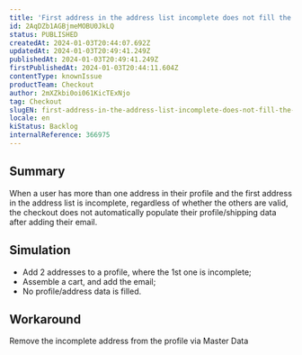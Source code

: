 ```yaml
---
title: 'First address in the address list incomplete does not fill the profile/shipping data at checkout'
id: 2AqDZb1AGBjmeMOBU0JkLQ
status: PUBLISHED
createdAt: 2024-01-03T20:44:07.692Z
updatedAt: 2024-01-03T20:49:41.249Z
publishedAt: 2024-01-03T20:49:41.249Z
firstPublishedAt: 2024-01-03T20:44:11.604Z
contentType: knownIssue
productTeam: Checkout
author: 2mXZkbi0oi061KicTExNjo
tag: Checkout
slugEN: first-address-in-the-address-list-incomplete-does-not-fill-the-profileshipping-data-at-checkout
locale: en
kiStatus: Backlog
internalReference: 366975
---
```


## Summary


When a user has more than one address in their profile and the first address in the address list is incomplete, regardless of whether the others are valid, the checkout does not automatically populate their profile/shipping data after adding their email.


##

## Simulation



- Add 2 addresses to a profile, where the 1st one is incomplete;
- Assemble a cart, and add the email;
- No profile/address data is filled.


##

## Workaround


Remove the incomplete address from the profile via Master Data




